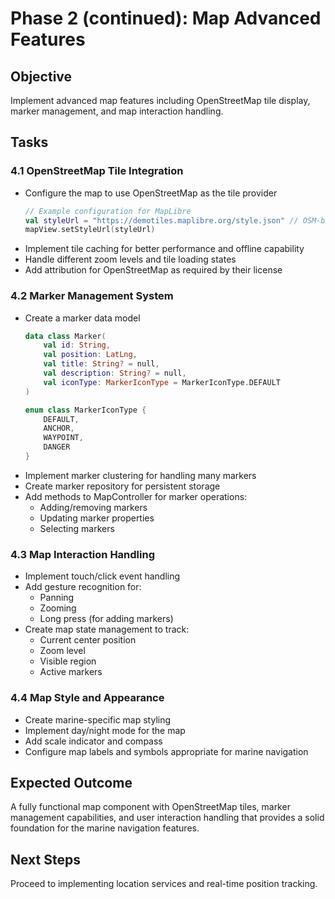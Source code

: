 # Phase 2 (continued): Map Advanced Features

## Objective
Implement advanced map features including OpenStreetMap tile display, marker management, and map interaction handling.

## Tasks

### 4.1 OpenStreetMap Tile Integration
- Configure the map to use OpenStreetMap as the tile provider
  ```kotlin
  // Example configuration for MapLibre
  val styleUrl = "https://demotiles.maplibre.org/style.json" // OSM-based style
  mapView.setStyleUrl(styleUrl)
  ```
- Implement tile caching for better performance and offline capability
- Handle different zoom levels and tile loading states
- Add attribution for OpenStreetMap as required by their license

### 4.2 Marker Management System
- Create a marker data model
  ```kotlin
  data class Marker(
      val id: String,
      val position: LatLng,
      val title: String? = null,
      val description: String? = null,
      val iconType: MarkerIconType = MarkerIconType.DEFAULT
  )
  
  enum class MarkerIconType {
      DEFAULT,
      ANCHOR,
      WAYPOINT,
      DANGER
  }
  ```
- Implement marker clustering for handling many markers
- Create marker repository for persistent storage
- Add methods to MapController for marker operations:
  - Adding/removing markers
  - Updating marker properties
  - Selecting markers

### 4.3 Map Interaction Handling
- Implement touch/click event handling
- Add gesture recognition for:
  - Panning
  - Zooming
  - Long press (for adding markers)
- Create map state management to track:
  - Current center position
  - Zoom level
  - Visible region
  - Active markers

### 4.4 Map Style and Appearance
- Create marine-specific map styling
- Implement day/night mode for the map
- Add scale indicator and compass
- Configure map labels and symbols appropriate for marine navigation

## Expected Outcome
A fully functional map component with OpenStreetMap tiles, marker management capabilities, and user interaction handling that provides a solid foundation for the marine navigation features.

## Next Steps
Proceed to implementing location services and real-time position tracking.